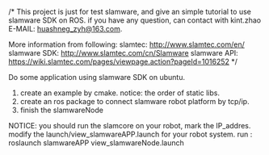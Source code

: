 /*
   This project is just for test slamware, and give an simple tutorial to use slamware SDK on ROS. 
if you have any question, can contact with  kint.zhao E-MAIL: huashneg_zyh@163.com.

More information from following:
slamtec:      http://www.slamtec.com/en/
slamware SDK: http://www.slamtec.com/cn/Slamware
slamware API: https://wiki.slamtec.com/pages/viewpage.action?pageId=1016252
*/

Do some application using slamware SDK on ubuntu.
1. create an example by cmake.	notice: the order of static libs.
2. create an ros package to connect slamware robot platform by tcp/ip. 
3. finish the slamwareNode 


NOTICE:
 you should run the slamcore on your robot, mark the IP_addres. 
modify the launch/view_slamwareAPP.launch for your robot system.
run :
	roslaunch slamwareAPP view_slamwareNode.launch




 






